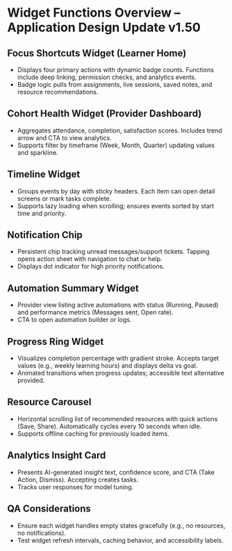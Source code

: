 # Widget Functions Overview – Application Design Update v1.50

## Focus Shortcuts Widget (Learner Home)
- Displays four primary actions with dynamic badge counts. Functions include deep linking, permission checks, and analytics events.
- Badge logic pulls from assignments, live sessions, saved notes, and resource recommendations.

## Cohort Health Widget (Provider Dashboard)
- Aggregates attendance, completion, satisfaction scores. Includes trend arrow and CTA to view analytics.
- Supports filter by timeframe (Week, Month, Quarter) updating values and sparkline.

## Timeline Widget
- Groups events by day with sticky headers. Each item can open detail screens or mark tasks complete.
- Supports lazy loading when scrolling; ensures events sorted by start time and priority.

## Notification Chip
- Persistent chip tracking unread messages/support tickets. Tapping opens action sheet with navigation to chat or help.
- Displays dot indicator for high priority notifications.

## Automation Summary Widget
- Provider view listing active automations with status (Running, Paused) and performance metrics (Messages sent, Open rate).
- CTA to open automation builder or logs.

## Progress Ring Widget
- Visualizes completion percentage with gradient stroke. Accepts target values (e.g., weekly learning hours) and displays delta vs goal.
- Animated transitions when progress updates; accessible text alternative provided.

## Resource Carousel
- Horizontal scrolling list of recommended resources with quick actions (Save, Share). Automatically cycles every 10 seconds when idle.
- Supports offline caching for previously loaded items.

## Analytics Insight Card
- Presents AI-generated insight text, confidence score, and CTA (Take Action, Dismiss). Accepting creates tasks.
- Tracks user responses for model tuning.

## QA Considerations
- Ensure each widget handles empty states gracefully (e.g., no resources, no notifications).
- Test widget refresh intervals, caching behavior, and accessibility labels.
